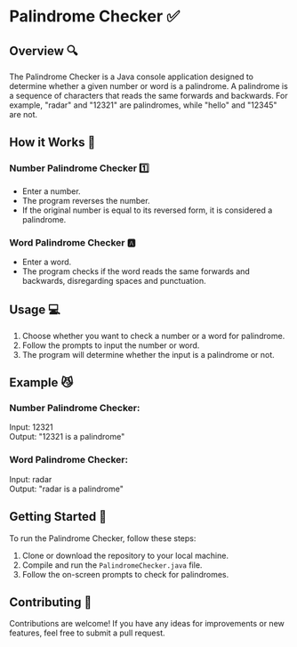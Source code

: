 <h1 align="left">Palindrome Checker ✅</h1>

  <h2>Overview 🔍</h2>

  <p>The Palindrome Checker is a Java console application designed to determine whether a given number or word is a palindrome. 
    A palindrome is a sequence of characters that reads the same forwards and backwards. For example, "radar" and "12321" are palindromes, while "hello" and "12345" are not.</p>

  <h2>How it Works 🚀</h2>

  <h3>Number Palindrome Checker 1️⃣</h3>
    <ul>
        <li>Enter a number.</li>
        <li>The program reverses the number.</li>
        <li>If the original number is equal to its reversed form, it is considered a palindrome.</li>
    </ul>

  <h3>Word Palindrome Checker 🅰️</h3>
    <ul>
        <li>Enter a word.</li>
        <li>The program checks if the word reads the same forwards and backwards, disregarding spaces and punctuation.</li>
    </ul>

  <h2>Usage 💻</h2>

  <ol>
        <li>Choose whether you want to check a number or a word for palindrome.</li>
        <li>Follow the prompts to input the number or word.</li>
        <li>The program will determine whether the input is a palindrome or not.</li>
    </ol>

  <h2>Example 😼</h2>

  <h3>Number Palindrome Checker:</h3>
    <p>Input: 12321<br>Output: "12321 is a palindrome"</p>

  <h3>Word Palindrome Checker:</h3>
    <p>Input: radar<br>Output: "radar is a palindrome"</p>

  <h2>Getting Started 🤖</h2>

  <p>To run the Palindrome Checker, follow these steps:</p>
    <ol>
        <li>Clone or download the repository to your local machine.</li>
        <li>Compile and run the <code>PalindromeChecker.java</code> file.</li>
        <li>Follow the on-screen prompts to check for palindromes.</li>
    </ol>

  <h2>Contributing 🤝</h2>

  <p>Contributions are welcome! If you have any ideas for improvements or new features, feel free to submit a pull request.</p>

  
